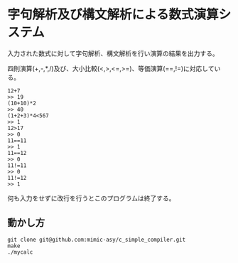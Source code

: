 
字句解析及び構文解析による数式演算システム
===================================
入力された数式に対して字句解析、構文解析を行い演算の結果を出力する。

四則演算(+,-,*,/)及び、大小比較(<,>,<=,>=)、等価演算(==,!=)に対応している。

```
12+7
>> 19
(10+10)*2
>> 40
(1+2+3)*4<567
>> 1
12>17           
>> 0
11==11
>> 1
11==12
>> 0
11!=11
>> 0
11!=12
>> 1

```

何も入力をせずに改行を行うとこのプログラムは終了する。


## 動かし方
```
git clone git@github.com:mimic-asy/c_simple_compiler.git
make
./mycalc
```
 
  
